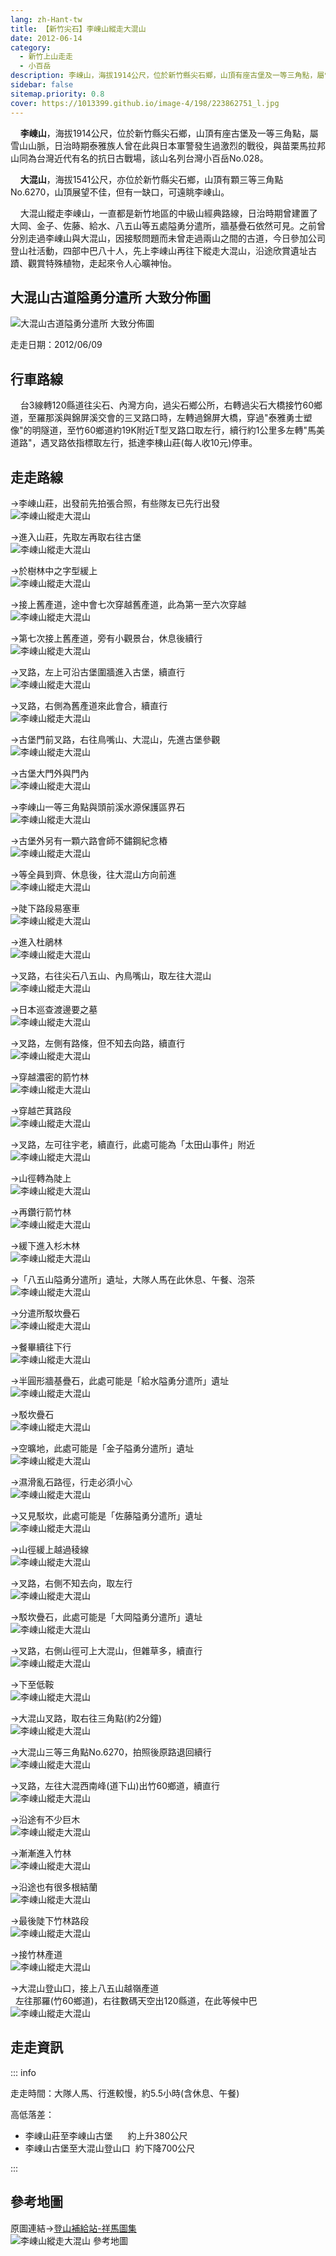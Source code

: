 ```yaml
---
lang: zh-Hant-tw
title: 【新竹尖石】李崠山縱走大混山
date: 2012-06-14
category: 
  - 新竹上山走走
  - 小百岳
description: 李崠山，海拔1914公尺，位於新竹縣尖石鄉，山頂有座古堡及一等三角點，屬雪山山脈，日治時期泰雅族人曾在此與日本軍警發生過激烈的戰役，與苗栗馬拉邦山同為台灣近代有名的抗日古戰場，該山名列台灣小百岳No.028。 大混山，海拔1541公尺，亦位於新竹縣尖石鄉，山頂有顆三等三角點No.6270，山頂展望不佳，但有一缺口，可遠眺李崠山。 大混山縱走李崠山，一直都是新竹地區的中級山經典路線，日治時期曾建置了大岡、金子、佐藤、給水、八五山等五處隘勇分遣所，牆基疊石依然可見。
sidebar: false
sitemap.priority: 0.8
cover: https://1013399.github.io/image-4/198/223862751_l.jpg
---
```


    **李崠山**，海拔1914公尺，位於新竹縣尖石鄉，山頂有座古堡及一等三角點，屬雪山山脈，日治時期泰雅族人曾在此與日本軍警發生過激烈的戰役，與苗栗馬拉邦山同為台灣近代有名的抗日古戰場，該山名列台灣小百岳No.028。  

    **大混山**，海拔1541公尺，亦位於新竹縣尖石鄉，山頂有顆三等三角點No.6270，山頂展望不佳，但有一缺口，可遠眺李崠山。  

<!-- more -->

    大混山縱走李崠山，一直都是新竹地區的中級山經典路線，日治時期曾建置了大岡、金子、佐藤、給水、八五山等五處隘勇分遣所，牆基疊石依然可見。之前曾分別走過李崠山與大混山，因接駁問題而未曾走過兩山之間的古道，今日參加公司登山社活動，四部中巴八十人，先上李崠山再往下縱走大混山，沿途欣賞遺址古蹟、觀賞特殊植物，走起來令人心曠神怡。  

## 大混山古道隘勇分遣所 大致分佈圖
![大混山古道隘勇分遣所 大致分佈圖](https://1013399.github.io/image-4/198/224218740_l.jpg)

走走日期：2012/06/09

## 行車路線
    台3線轉120縣道往尖石、內灣方向，過尖石鄉公所，右轉過尖石大橋接竹60鄉道，至羅那溪與錦屏溪交會的三叉路口時，左轉過錦屏大橋，穿過"泰雅勇士塑像"的明隧道，至竹60鄉道約19K附近T型叉路口取左行，續行約1公里多左轉"馬美道路"，遇叉路依指標取左行，抵達李棟山莊(每人收10元)停車。

## 走走路線
→李崠山莊，出發前先拍張合照，有些隊友已先行出發  
![李崠山縱走大混山](https://1013399.github.io/image-4/198/224219431_l.jpg)

→進入山莊，先取左再取右往古堡  
![李崠山縱走大混山](https://1013399.github.io/image-4/198/223862573_l.jpg)

→於樹林中之字型緩上  
![李崠山縱走大混山](https://1013399.github.io/image-4/198/223862574_l.jpg)

→接上舊產道，途中會七次穿越舊產道，此為第一至六次穿越  
![李崠山縱走大混山](https://1013399.github.io/image-4/198/223862578_l.jpg)

→第七次接上舊產道，旁有小觀景台，休息後續行  
![李崠山縱走大混山](https://1013399.github.io/image-4/198/223862581_l.jpg)

→叉路，左上可沿古堡圍牆進入古堡，續直行  
![李崠山縱走大混山](https://1013399.github.io/image-4/198/223862585_l.jpg)

→叉路，右側為舊產道來此會合，續直行  
![李崠山縱走大混山](https://1013399.github.io/image-4/198/223862588_l.jpg)

→古堡門前叉路，右往鳥嘴山、大混山，先進古堡參觀  
![李崠山縱走大混山](https://1013399.github.io/image-4/198/223862591_l.jpg)

→古堡大門外與門內  
![李崠山縱走大混山](https://1013399.github.io/image-4/198/223862592_l.jpg)

→李崠山一等三角點與頭前溪水源保護區界石  
![李崠山縱走大混山](https://1013399.github.io/image-4/198/223862594_l.jpg)

→古堡外另有一顆六路會師不鏽鋼紀念樁  
![李崠山縱走大混山](https://1013399.github.io/image-4/198/223862597_l.jpg)

→等全員到齊、休息後，往大混山方向前進  
![李崠山縱走大混山](https://1013399.github.io/image-4/198/223862600_l.jpg)

→陡下路段易塞車  
![李崠山縱走大混山](https://1013399.github.io/image-4/198/223862610_l.jpg)

→進入杜鵑林  
![李崠山縱走大混山](https://1013399.github.io/image-4/198/223862611_l.jpg)

→叉路，右往尖石八五山、內鳥嘴山，取左往大混山  
![李崠山縱走大混山](https://1013399.github.io/image-4/198/223862612_l.jpg)

→日本巡查渡邊要之墓  
![李崠山縱走大混山](https://1013399.github.io/image-4/198/223862619_l.jpg)

→叉路，左側有路條，但不知去向路，續直行  
![李崠山縱走大混山](https://1013399.github.io/image-4/198/223862622_l.jpg)

→穿越濃密的箭竹林  
![李崠山縱走大混山](https://1013399.github.io/image-4/198/223862625_l.jpg)

→穿越芒萁路段  
![李崠山縱走大混山](https://1013399.github.io/image-4/198/223862631_l.jpg)

→叉路，左可往宇老，續直行，此處可能為「太田山事件」附近  
![李崠山縱走大混山](https://1013399.github.io/image-4/198/223862636_l.jpg)

→山徑轉為陡上  
![李崠山縱走大混山](https://1013399.github.io/image-4/198/223862641_l.jpg)

→再鑽行箭竹林  
![李崠山縱走大混山](https://1013399.github.io/image-4/198/223862647_l.jpg)

→緩下進入杉木林  
![李崠山縱走大混山](https://1013399.github.io/image-4/198/223862653_l.jpg)

→「八五山隘勇分遣所」遺址，大隊人馬在此休息、午餐、泡茶  
![李崠山縱走大混山](https://1013399.github.io/image-4/198/223862654_l.jpg)

→分遣所駁坎疊石  
![李崠山縱走大混山](https://1013399.github.io/image-4/198/223862656_l.jpg)

→餐畢續往下行  
![李崠山縱走大混山](https://1013399.github.io/image-4/198/223862660_l.jpg)

→半圓形牆基疊石，此處可能是「給水隘勇分遣所」遺址  
![李崠山縱走大混山](https://1013399.github.io/image-4/198/223862661_l.jpg)

→駁坎疊石  
![李崠山縱走大混山](https://1013399.github.io/image-4/198/223862671_l.jpg)

→空曠地，此處可能是「金子隘勇分遣所」遺址  
![李崠山縱走大混山](https://1013399.github.io/image-4/198/223862673_l.jpg)

→濕滑亂石路徑，行走必須小心  
![李崠山縱走大混山](https://1013399.github.io/image-4/198/223862678_l.jpg)

→又見駁坎，此處可能是「佐藤隘勇分遣所」遺址  
![李崠山縱走大混山](https://1013399.github.io/image-4/198/223862680_l.jpg)

→山徑緩上越過稜線  
![李崠山縱走大混山](https://1013399.github.io/image-4/198/223862686_l.jpg)

→叉路，右側不知去向，取左行  
![李崠山縱走大混山](https://1013399.github.io/image-4/198/223862697_l.jpg)

→駁坎疊石，此處可能是「大岡隘勇分遣所」遺址  
![李崠山縱走大混山](https://1013399.github.io/image-4/198/223862701_l.jpg)

→叉路，右側山徑可上大混山，但雜草多，續直行  
![李崠山縱走大混山](https://1013399.github.io/image-4/198/223862705_l.jpg)

→下至低鞍  
![李崠山縱走大混山](https://1013399.github.io/image-4/198/223862708_l.jpg)

→大混山叉路，取右往三角點(約2分鐘)  
![李崠山縱走大混山](https://1013399.github.io/image-4/198/223862711_l.jpg)

→大混山三等三角點No.6270，拍照後原路退回續行  
![李崠山縱走大混山](https://1013399.github.io/image-4/198/223862716_l.jpg)

→叉路，左往大混西南峰(道下山)出竹60鄉道，續直行  
![李崠山縱走大混山](https://1013399.github.io/image-4/198/223862719_l.jpg)

→沿途有不少巨木  
![李崠山縱走大混山](https://1013399.github.io/image-4/198/223862724_l.jpg)

→漸漸進入竹林  
![李崠山縱走大混山](https://1013399.github.io/image-4/198/223862728_l.jpg)

→沿途也有很多根結蘭  
![李崠山縱走大混山](https://1013399.github.io/image-4/198/223862741_l.jpg)

→最後陡下竹林路段  
![李崠山縱走大混山](https://1013399.github.io/image-4/198/223862747_l.jpg)

→接竹林產道  
![李崠山縱走大混山](https://1013399.github.io/image-4/198/223862751_l.jpg)

→大混山登山口，接上八五山越嶺產道  
  左往那羅(竹60鄉道)，右往數碼天空出120縣道，在此等候中巴  
![李崠山縱走大混山](https://1013399.github.io/image-4/198/223862752_l.jpg)

## 走走資訊

::: info

走走時間：大隊人馬、行進較慢，約5.5小時(含休息、午餐)

高低落差：
- 李崠山莊至李崠山古堡      約上升380公尺  
- 李崠山古堡至大混山登山口  約下降700公尺

:::

## 參考地圖
原圖連結→[登山補給站-祥馬圖集](http://www.keepon.com.tw/UploadFile/FileData/4683/30/%7B5D404C31-225F-4EE2-BCD3-C2C5695B7FCC%7D.GIF)  
![李崠山縱走大混山 參考地圖](https://1013399.github.io/image-4/198/223887178_l.jpg)